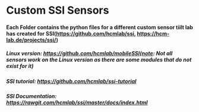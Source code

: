 # Custom SSI Sensors

#### Each Folder contains the python files for a different custom sensor tiilt lab has created for SSI(https://github.com/hcmlab/ssi, https://hcm-lab.de/projects/ssi/)

##### Linux version: https://github.com/hcmlab/mobileSSI(note: Not all sensors work on the Linux version as there are some modules that do not exist for it)

##### SSI tutorial: https://github.com/hcmlab/ssi-tutorial

##### SSI Documentation: https://rawgit.com/hcmlab/ssi/master/docs/index.html

